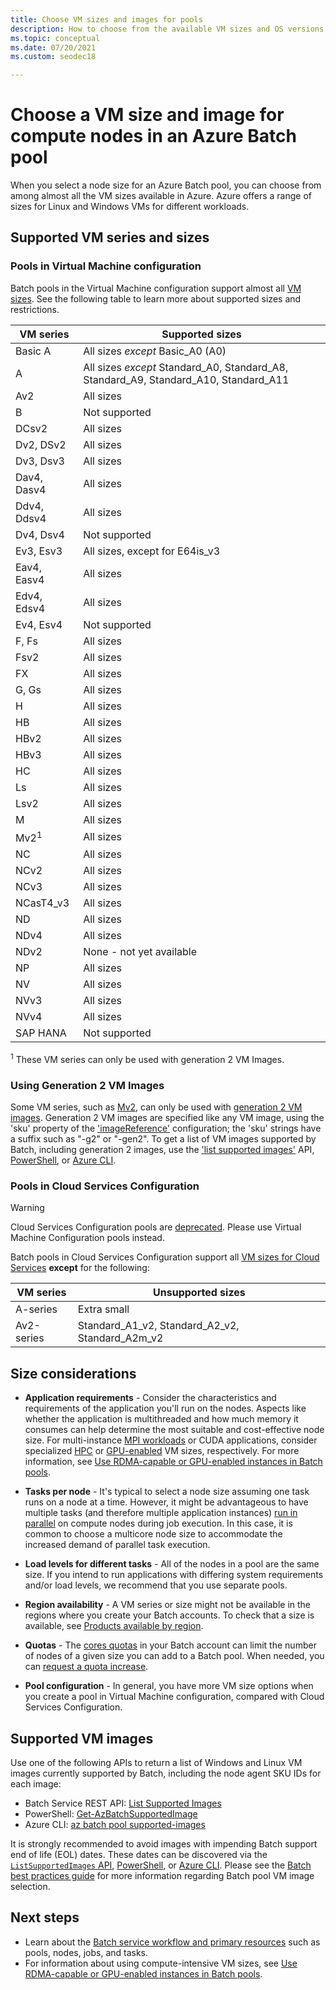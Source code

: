 ```yaml
---
title: Choose VM sizes and images for pools
description: How to choose from the available VM sizes and OS versions for compute nodes in Azure Batch pools
ms.topic: conceptual
ms.date: 07/20/2021
ms.custom: seodec18

---
```


# Choose a VM size and image for compute nodes in an Azure Batch pool

When you select a node size for an Azure Batch pool, you can choose from among almost all the VM sizes available in Azure. Azure offers a range of sizes for Linux and Windows VMs for different workloads.

## Supported VM series and sizes

### Pools in Virtual Machine configuration

Batch pools in the Virtual Machine configuration support almost all [VM sizes](../virtual-machines/sizes.md). See the following table to learn more about supported sizes and restrictions.

| VM series  | Supported sizes |
|------------|---------|
| Basic A | All sizes *except* Basic_A0 (A0) |
| A | All sizes *except* Standard_A0, Standard_A8, Standard_A9, Standard_A10, Standard_A11 |
| Av2 | All sizes |
| B | Not supported |
| DCsv2 | All sizes |
| Dv2, DSv2 | All sizes |
| Dv3, Dsv3 | All sizes |
| Dav4, Dasv4 | All sizes |
| Ddv4, Ddsv4 |  All sizes |
| Dv4, Dsv4 | Not supported |
| Ev3, Esv3 | All sizes, except for E64is_v3 |
| Eav4, Easv4 | All sizes |
| Edv4, Edsv4 |  All sizes |
| Ev4, Esv4 | Not supported |
| F, Fs | All sizes |
| Fsv2 | All sizes |
| FX | All sizes |
| G, Gs | All sizes |
| H | All sizes |
| HB | All sizes |
| HBv2 | All sizes |
| HBv3 | All sizes |
| HC | All sizes |
| Ls | All sizes |
| Lsv2 | All sizes |
| M | All sizes |
| Mv2<sup>1</sup> | All sizes |
| NC | All sizes |
| NCv2 | All sizes |
| NCv3 | All sizes |
| NCasT4_v3 | All sizes |
| ND | All sizes |
| NDv4 | All sizes |
| NDv2 | None - not yet available |
| NP | All sizes |
| NV | All sizes |
| NVv3 | All sizes |
| NVv4 | All sizes |
| SAP HANA | Not supported |

<sup>1</sup> These VM series can only be used with generation 2 VM Images.

### Using Generation 2 VM Images

Some VM series, such as [Mv2](../virtual-machines/mv2-series.md), can only be used with [generation 2 VM images](../virtual-machines/generation-2.md). Generation 2 VM images are specified like any VM image, using the 'sku' property of the ['imageReference'](/rest/api/batchservice/pool/add#imagereference) configuration; the 'sku' strings have a suffix such as "-g2" or "-gen2". To get a list of VM images supported by Batch, including generation 2 images, use the ['list supported images'](/rest/api/batchservice/account/listsupportedimages) API, [PowerShell](/powershell/module/az.batch/get-azbatchsupportedimage), or [Azure CLI](/cli/azure/batch/pool/supported-images).

### Pools in Cloud Services Configuration

> [!WARNING]
> Cloud Services Configuration pools are [deprecated](https://azure.microsoft.com/updates/azure-batch-cloudserviceconfiguration-pools-will-be-retired-on-29-february-2024/). Please use Virtual Machine Configuration pools instead.

Batch pools in Cloud Services Configuration support all [VM sizes for Cloud Services](../cloud-services/cloud-services-sizes-specs.md) **except** for the following:

| VM series  | Unsupported sizes |
|------------|-------------------|
| A-series   | Extra small       |
| Av2-series | Standard_A1_v2, Standard_A2_v2, Standard_A2m_v2 |

## Size considerations

- **Application requirements** - Consider the characteristics and requirements of the application you'll run on the nodes. Aspects like whether the application is multithreaded and how much memory it consumes can help determine the most suitable and cost-effective node size. For multi-instance [MPI workloads](batch-mpi.md) or CUDA applications, consider specialized [HPC](../virtual-machines/sizes-hpc.md) or [GPU-enabled](../virtual-machines/sizes-gpu.md) VM sizes, respectively. For more information, see [Use RDMA-capable or GPU-enabled instances in Batch pools](batch-pool-compute-intensive-sizes.md).

- **Tasks per node** - It's typical to select a node size assuming one task runs on a node at a time. However, it might be advantageous to have multiple tasks (and therefore multiple application instances) [run in parallel](batch-parallel-node-tasks.md) on compute nodes during job execution. In this case, it is common to choose a multicore node size to accommodate the increased demand of parallel task execution.

- **Load levels for different tasks** - All of the nodes in a pool are the same size. If you intend to run applications with differing system requirements and/or load levels, we recommend that you use separate pools.

- **Region availability** - A VM series or size might not be available in the regions where you create your Batch accounts. To check that a size is available, see [Products available by region](https://azure.microsoft.com/regions/services/).

- **Quotas** - The [cores quotas](batch-quota-limit.md#resource-quotas) in your Batch account can limit the number of nodes of a given size you can add to a Batch pool. When needed, you can [request a quota increase](batch-quota-limit.md#increase-a-quota).

- **Pool configuration** - In general, you have more VM size options when you create a pool in Virtual Machine configuration, compared with Cloud Services Configuration.

## Supported VM images

Use one of the following APIs to return a list of Windows and Linux VM images currently supported by Batch, including the node agent SKU IDs for each image:

- Batch Service REST API: [List Supported Images](/rest/api/batchservice/account/listsupportedimages)
- PowerShell: [Get-AzBatchSupportedImage](/powershell/module/az.batch/get-azbatchsupportedimage)
- Azure CLI: [az batch pool supported-images](/cli/azure/batch/pool/supported-images)

It is strongly recommended to avoid images with impending Batch support end of life (EOL) dates. These dates can be discovered via the [`ListSupportedImages` API](/rest/api/batchservice/account/listsupportedimages), [PowerShell](/powershell/module/az.batch/get-azbatchsupportedimage), or [Azure CLI](/cli/azure/batch/pool/supported-images). Please see the [Batch best practices guide](best-practices.md) for more information regarding Batch pool VM image selection.

## Next steps

- Learn about the [Batch service workflow and primary resources](batch-service-workflow-features.md) such as pools, nodes, jobs, and tasks.
- For information about using compute-intensive VM sizes, see [Use RDMA-capable or GPU-enabled instances in Batch pools](batch-pool-compute-intensive-sizes.md).
